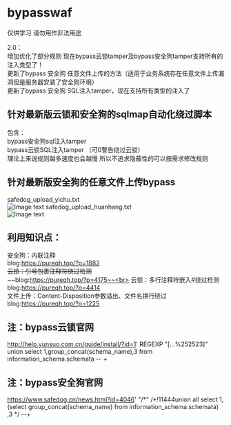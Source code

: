 # bypasswaf

仅供学习 请勿用作非法用途<br>

2.0：<br>
增加优化了部分规则 现在bypass云锁tamper及bypass安全狗tamper支持所有的注入类型了！<br>
更新了bypass 安全狗 任意文件上传的方法（适用于业务系统存在任意文件上传漏洞但是服务器安装了安全狗环境）<br>
更新了bypass 安全狗 SQL注入tamper，现在支持所有类型的注入了<br>

## 针对最新版云锁和安全狗的sqlmap自动化绕过脚本<br>

包含：<br>
bypass安全狗sql注入tamper <br>
bypass云锁SQL注入tamper （可0警告绕过云锁）<br>
理论上来说规则越多速度也会越慢 所以不追求隐蔽性的可以按需求修改规则<br>

## 针对最新版安全狗的任意文件上传bypass<br>
safedog_upload_yichu.txt<br>
![Image text](https://github.com/pureqh/bypasswaf/blob/master/yichu.png?raw=true)
safedog_upload_huanhang.txt<br>
![Image text](https://github.com/pureqh/bypasswaf/blob/master/huanhang.png?raw=true)


## 利用知识点：<br>
安全狗：内联注释<br>
blog:https://pureqh.top/?p=1882<br>
~~云锁：引号包裹注释符绕过检测~~<br>
~~blog:https://pureqh.top/?p=4175~~<br>
云锁：多行注释符嵌入#绕过检测<br>
blog:https://pureqh.top/?p=4414<br>
文件上传：Content-Disposition参数溢出、文件名换行绕过<br>
blog:https://pureqh.top/?p=1225<br>

## 注：bypass云锁官网  
http://help.yunsuo.com.cn/guide/install/?id=1' REGEXP \"[…%252523]\" union select 1,group_concat(schema_name),3 from information_schema.schemata -- +<br>
## 注：bypass安全狗官网
https://www.safedog.cn/news.html?id=4046' "/\*" /\*!11444union all select 1,(select group_concat(schema_name) from information_schema.schemata) ,3 */ --+  
